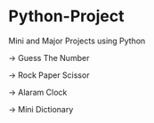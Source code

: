 # Python-Project
Mini and Major Projects using Python

-> Guess The Number

-> Rock Paper Scissor

-> Alaram Clock

-> Mini Dictionary
